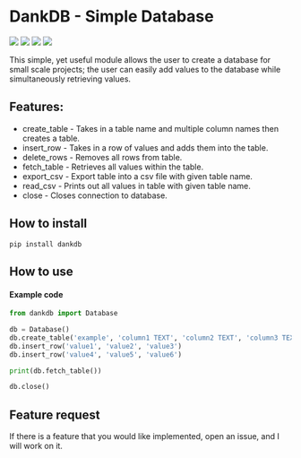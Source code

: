 # DankDB - Simple Database
[![](https://img.shields.io/badge/Author-DankSideSparkles-lightgrey?style=plastic)](https://github.com/DankSideSparkles)
[![](https://img.shields.io/github/languages/top/DankSideSparkles/DankDB.svg?style=plastic)](https://github.com/DankSideSparkles/DankDB)
[![](https://img.shields.io/github/v/tag/DankSideSparkles/DankDB?style=plastic)](https://github.com/DankSideSparkles/DankDB/releases)
[![](https://img.shields.io/github/issues/DankSideSparkles/DankDB?style=plastic)](https://github.com/DankSideSparkles/DankDB/issues)

This simple, yet useful module allows the user to create a database for small scale projects; the user can easily add values to the database while simultaneously retrieving values. 


## Features:

+ create_table - Takes in a table name and multiple column names then creates a table.
+ insert_row - Takes in a row of values and adds them into the table.
+ delete_rows - Removes all rows from table.
+ fetch_table - Retrieves all values within the table.
+ export_csv - Export table into a csv file with given table name.
+ read_csv - Prints out all values in table with given table name.
+ close - Closes connection to database.


## How to install

`pip install dankdb`


## How to use

#### Example code

```python
from dankdb import Database

db = Database()
db.create_table('example', 'column1 TEXT', 'column2 TEXT', 'column3 TEXT')
db.insert_row('value1', 'value2', 'value3')
db.insert_row('value4', 'value5', 'value6')

print(db.fetch_table())

db.close()
```


## Feature request

If there is a feature that you would like implemented, open an issue, and I will work on it.